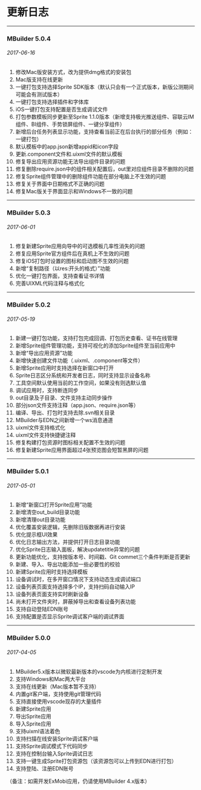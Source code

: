# 更新日志

----------
### MBuilder 5.0.4
###### 2017-06-16
1. 修改Mac版安装方式，改为提供dmg格式的安装包
2. Mac版支持在线更新
3. 一键打包支持选择Sprite SDK版本（默认只会有一个正式版本，新版公测期间可能会有测试版本）
4. 一键打包支持选择插件和字体库
5. iOS一键打包支持配置是否生成调试文件
6. 打包参数模板同步更新至Sprite 1.1.0版本（新增支持极光推送组件、容联云IM组件、BI组件、手势锁屏组件、一键分享组件）
7. 新增后台任务列表显示功能，支持查看当前正在后台执行的部分任务（例如：一键打包）
8. 默认模板中的app.json新增appid和icon字段
9. 更新.component文件和.uixml文件的默认模板
10. 修复导出应用资源功能无法导出组件目录的问题
11. 修复删除require.json中的组件相关配置后，out里对应组件目录不删除的问题
12. 修复Sprite组件管理中的删除组件功能在部分电脑上不生效的问题
13. 修复关于界面中日期格式不正确的问题
14. 修复Mac版关于界面显示和Windows不一致的问题

----------
### MBuilder 5.0.3
###### 2017-06-01
1. 修复新建Sprite应用向导中的可选模板几率性消失的问题
2. 修复应用Sprite官方组件后在真机上不生效的问题
3. 修复iOS打包时设置的图标和启动图不生效的问题
4. 新增“复制路径（以res:开头的格式）”功能
5. 优化一键打包界面，支持查看证书详情
6. 完善UIXML代码注释与格式化

----------
### MBuilder 5.0.2
###### 2017-05-19
1. 新建一键打包功能，支持打包完成回调、打包历史查看、证书在线管理
2. 新增Sprite组件管理功能，支持可视化的添加Sprite组件至当前应用中
3. 新增“导出应用资源”功能
4. 新增快速创建文件功能（.uixml、.component等文件）
5. 新增Sprite应用时支持选择在新窗口中打开
6. Sprite日志区分系统和开发者日志，同时支持显示设备名称
7. 工具空间默认使用当前的工作空间，如果没有则选默认值
8. 调试应用时，支持断连同步
9. out目录及子目录、文件支持主动同步操作
10. 部分json文件支持注释（app.json、require.json等）
11. 编译、导出、打包时支持去除.svn相关目录
12. MBuilder与EDN之间新增一个ws消息通道
13. uixml文件支持格式化
14. uixml文件支持快捷键注释
15. 修复构建打包资源时图标相关配置不生效的问题
16. 修复新建Sprite应用界面超过4张预览图会短暂黑屏的问题

----------
### MBuilder 5.0.1
###### 2017-05-01
1. 新增“新窗口打开Sprite应用”功能
2. 新增清空out_build目录功能
3. 新增清理out目录功能
4. 优化覆盖安装逻辑，先删除旧版数据再进行安装
5. 优化提示框UI效果
6. 优化日志输出方法，并提供打开日志目录功能
7. 优化Sprite日志输入面板，解决updatetitle异常的问题
8. 更新功能优化，支持按版本号、时间戳、Git commet三个条件判断是否更新
9. 新建、导入、导出功能添加一些必要性的校验
10. 新建Sprite应用时支持选择模板
11. 设备调试时，在多开窗口情况下支持动态生成调试端口
12. 设备列表页面支持选择多个IP，支持扫码自动输入IP
13. 设备列表页面支持实时刷新设备
14. 尚未打开文件夹时，屏蔽掉导出和查看设备列表功能
15. 支持自动登陆EDN账号
16. 支持配置是否显示Sprite调试客户端的调试界面

----------
### MBuilder 5.0.0
###### 2017-04-05
1. MBuilder5.x版本以微软最新版本的vscode为内核进行定制开发
2. 支持Windows和Mac两大平台
3. 支持在线更新（Mac版本暂不支持）
4. 内置git客户端，支持使用git管理代码
5. 支持直接使用vscode现存的大量插件
6. 新建Sprite应用
7. 导出Sprite应用
8. 导入Sprite应用
9. 支持uixml语法着色
10. 支持扫描在线安装Sprite调试客户端
11. 支持Sprite调试模式下代码同步
12. 支持在控制台输入Sprite调试日志
13. 支持一键生成Sprite打包资源包（该资源包可以上传到EDN进行打包）
14. 支持登陆、注册EDN账号 

（备注：如需开发ExMobi应用，仍请使用MBuilder 4.x版本）